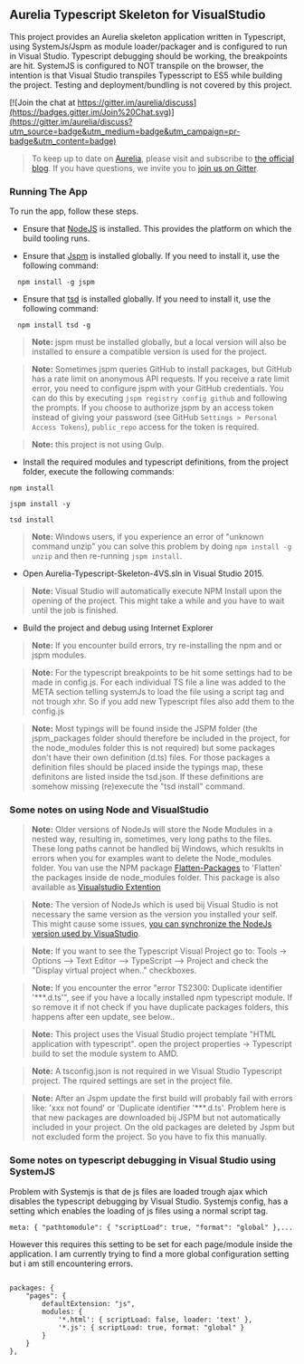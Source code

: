 
## Aurelia Typescript Skeleton for VisualStudio

This project provides an Aurelia skeleton application written in Typescript, using SystemJs/Jspm as module loader/packager and is configured to run in Visual Studio. 
Typescript debugging should be working, the breakpoints are hit. SystemJS is configured to NOT transpile on the browser, the intention is that Visual Studio transpiles 
Typesscript to ES5 while building the project. Testing and deployment/bundling is not covered by this project.

[![Join the chat at https://gitter.im/aurelia/discuss](https://badges.gitter.im/Join%20Chat.svg)](https://gitter.im/aurelia/discuss?utm_source=badge&utm_medium=badge&utm_campaign=pr-badge&utm_content=badge)

> To keep up to date on [Aurelia](http://www.aurelia.io/), please visit and subscribe to [the official blog](http://blog.durandal.io/). 
If you have questions, we invite you to [join us on Gitter](https://gitter.im/aurelia/discuss). 

### Running The App

To run the app, follow these steps.

* Ensure that [NodeJS](http://nodejs.org/) is installed. This provides the platform on which the build tooling runs.

* Ensure that [Jspm](http://jspm.io/) is installed globally. If you need to install it, use the following command:
  
```shell
  npm install -g jspm
```

* Ensure that [tsd](http://definitelytyped.org/tsd/) is installed globally. If you need to install it, use the following command:

```shell
  npm install tsd -g
```

  > **Note:** jspm must be installed globally, but a local version will also be installed to ensure a compatible version is used for the project.

  > **Note:** Sometimes jspm queries GitHub to install packages, but GitHub has a rate limit on anonymous API requests. 
If you receive a rate limit error, you need to configure jspm with your GitHub credentials. You can do this by executing 
`jspm registry config github` and following the prompts. If you choose to authorize jspm by an access token instead of giving your 
password (see GitHub `Settings > Personal Access Tokens`), `public_repo` access for the token is required.

  > **Note:** this project is not using Gulp.

* Install the required modules and typescript definitions, from the project folder, execute the following commands:

```shell
npm install

jspm install -y

tsd install
```

>**Note:** Windows users, if you experience an error of "unknown command unzip" you can solve this problem by doing `npm install -g unzip` and then re-running `jspm install`.

* Open Aurelia-Typescript-Skeleton-4VS.sln in Visual Studio 2015.

 > **Note:** Visual Studio will automatically execute NPM Install upon the opening of the project. This might take a while and you have to wait until the job is finished. 

* Build the project and debug using Internet Explorer

> **Note:** If you encounter build errors, try re-installing the npm and or jspm modules. 

> **Note:** For the typescript breakpoints to be hit some settings had to be made in config.js. For each individual 
TS file a line was added to the META section telling systemJs to load the file using a script tag and not trough xhr. So if you add new Typescript files also add them to the config.js
  
> **Note:** Most typings will be found inside the JSPM folder (the jspm_packages folder should therefore be included in the project, for the node_modules folder this is not required) but some packages don't have their own definition (d.ts)
files. For those packages a definition files should be placed inside the typings map, these definitons are listed inside the tsd.json. If these definitions are somehow missing (re)execute the "tsd install" command.

 
### Some notes on using Node and VisualStudio

 > **Note:** Older versions of NodeJs will store the Node Modules in a nested way, resulting in, sometimes, very long paths to the files. 
These long paths cannot be handled bij Windows, which resuklts in errors when you for examples want to delete the Node_modules folder. 
You van use the NPM package [Flatten-Packages](https://www.npmjs.com/package/flatten-packages) to 'Flatten' the packages inside de 
node_modules folder. This package is also available as [Visualstudio Extention](https://visualstudiogallery.msdn.microsoft.com/cd0b1938-4513-4e57-b9b7-c674b4a20e79)

> **Note:** The version of NodeJs which is used bij Visual Studio is not necessary the same version as the version you installed your self. 
This might cause some issues, [you can synchronize the NodeJs version used by VisuaStudio](http://ryanhayes.net/synchronize-node-js-install-version-with-visual-studio-2015/).

> **Note:** If you want to see the Typescript Visual Project go to: Tools -> Options --> Text Editor --> TypeScript --> Project and check the "Display virtual project when.." checkboxes.

> **Note:** If you encounter the error "error TS2300: Duplicate identifier '***.d.ts'", see if you have a locally installed npm typescript module. If so remove it if not check if you have duplicate packages folders, this happens after een update, see below..

> **Note:** This project uses the Visual Studio project template "HTML application with typescript". open the project properties -> Typescript build to set the module system to AMD. 

> **Note:** A tsconfig.json is not required in we Visual Studio Typescript project. The rquired settings are set in the project file. 

> **Note:** After an Jspm update the first build will probably fail with errors like: 'xxx not found' or 'Duplicate identifier '***.d.ts'. 
Problem here is that new packages are downloaded bij JSPM but not automatically included in your project. On the old packages are deleted by Jspm but not excluded form the project. 
So you have to fix this manually.

### Some notes on typescript debugging in Visual Studio using SystemJS

Problem with Systemjs is that de js files are loaded trough ajax which disables the typescript debugging by Visual Studio. 
Systemjs config, has a setting which enables the loading of js files using a normal script tag.

`meta: {
    "pathtomodule": {
      "scriptLoad": true,
      "format": "global"
    },...
`

However this requires this setting to be set for each page/module inside the application. 
I am currently trying to find a more global configuration setting but i am still encountering errors.

```

packages: {
    "pages": {
        defaultExtension: "js",
        modules: {
            '*.html': { scriptLoad: false, loader: 'text' },
            '*.js': { scriptLoad: true, format: "global" }
        }
    }
},

```